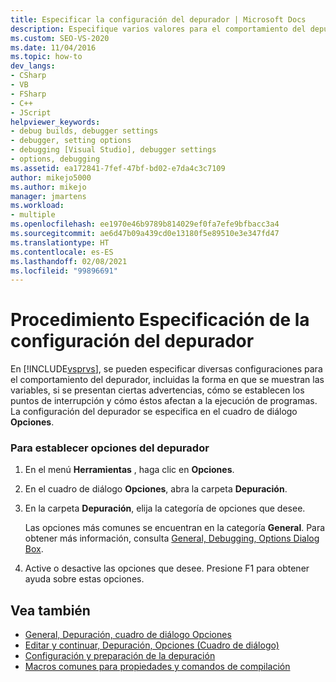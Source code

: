 ```yaml
---
title: Especificar la configuración del depurador | Microsoft Docs
description: Especifique varios valores para el comportamiento del depurador en Visual Studio, por ejemplo, cómo se mostrarán las variables, qué advertencias se presentarán y cómo se establecerán los puntos de interrupción.
ms.custom: SEO-VS-2020
ms.date: 11/04/2016
ms.topic: how-to
dev_langs:
- CSharp
- VB
- FSharp
- C++
- JScript
helpviewer_keywords:
- debug builds, debugger settings
- debugger, setting options
- debugging [Visual Studio], debugger settings
- options, debugging
ms.assetid: ea172841-7fef-47bf-bd02-e7da4c3c7109
author: mikejo5000
ms.author: mikejo
manager: jmartens
ms.workload:
- multiple
ms.openlocfilehash: ee1970e46b9789b814029ef0fa7efe9bfbacc3a4
ms.sourcegitcommit: ae6d47b09a439cd0e13180f5e89510e3e347fd47
ms.translationtype: HT
ms.contentlocale: es-ES
ms.lasthandoff: 02/08/2021
ms.locfileid: "99896691"
---
```

# <a name="how-to-specify-debugger-settings"></a>Procedimiento Especificación de la configuración del depurador
En [!INCLUDE[vsprvs](../code-quality/includes/vsprvs_md.md)], se pueden especificar diversas configuraciones para el comportamiento del depurador, incluidas la forma en que se muestran las variables, si se presentan ciertas advertencias, cómo se establecen los puntos de interrupción y cómo éstos afectan a la ejecución de programas. La configuración del depurador se especifica en el cuadro de diálogo **Opciones**.

### <a name="to-set-debugger-options"></a>Para establecer opciones del depurador

1. En el menú **Herramientas** , haga clic en **Opciones**.

2. En el cuadro de diálogo **Opciones**, abra la carpeta **Depuración**.

3. En la carpeta **Depuración**, elija la categoría de opciones que desee.

     Las opciones más comunes se encuentran en la categoría **General**. Para obtener más información, consulta [General, Debugging, Options Dialog Box](../debugger/general-debugging-options-dialog-box.md).

4. Active o desactive las opciones que desee. Presione F1 para obtener ayuda sobre estas opciones.

## <a name="see-also"></a>Vea también
- [General, Depuración, cuadro de diálogo Opciones](../debugger/general-debugging-options-dialog-box.md)
- [Editar y continuar, Depuración, Opciones (Cuadro de diálogo)](./edit-and-continue.md)
- [Configuración y preparación de la depuración](../debugger/debugger-settings-and-preparation.md)
- [Macros comunes para propiedades y comandos de compilación](/cpp/build/reference/common-macros-for-build-commands-and-properties)